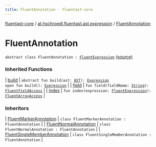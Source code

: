 ```yaml
---
title: FluentAnnotation - fluentast-core
---
```


[fluentast-core](../index.html) / [at.hschroedl.fluentast.ast.expression](index.html) / [FluentAnnotation](.)

# FluentAnnotation

`abstract class FluentAnnotation : `[`FluentExpression`](-fluent-expression/index.html) [(source)](http://github.com/hschroedl/fluentast/tree/master/core/at.hschroedl.fluentast/ast/expression/NormalAnnotation.kt#L7)

### Inherited Functions

| [build](-fluent-expression/build.html) | `abstract fun build(ast: `[`AST`](https://help.eclipse.org/neon/topic/org.eclipse.jdt.doc.isv/reference/api/org/eclipse/jdt/core/dom/AST.html)`): `[`Expression`](https://help.eclipse.org/neon/topic/org.eclipse.jdt.doc.isv/reference/api/org/eclipse/jdt/core/dom/Expression.html)<br>`open fun build(): `[`Expression`](https://help.eclipse.org/neon/topic/org.eclipse.jdt.doc.isv/reference/api/org/eclipse/jdt/core/dom/Expression.html) |
| [field](-fluent-expression/field.html) | `fun field(fieldName: `[`String`](https://kotlinlang.org/api/latest/jvm/stdlib/kotlin/-string/index.html)`): `[`FluentFieldAccess`](-fluent-field-access/index.html) |
| [index](-fluent-expression/--index--.html) | `fun index(expression: `[`FluentExpression`](-fluent-expression/index.html)`): `[`FluentArrayAccess`](-fluent-array-access/index.html) |

### Inheritors

| [FluentMarkerAnnotation](-fluent-marker-annotation/index.html) | `class FluentMarkerAnnotation : FluentAnnotation` |
| [FluentNormalAnnotation](-fluent-normal-annotation/index.html) | `class FluentNormalAnnotation : FluentAnnotation` |
| [FluentSingleMemberAnnotation](-fluent-single-member-annotation/index.html) | `class FluentSingleMemberAnnotation : FluentAnnotation` |

